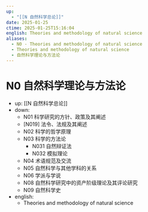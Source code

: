 ```yaml
---
up:
  - "[[N 自然科学总论]]"
date: 2025-01-25
ctime: 2025-01-25T15:16:04
english: Theories and methodology of natural science
aliases:
  - N0 - Theories and methodology of natural science
  - Theories and methodology of natural science
  - 自然科学理论与方法论
---
```


# N0 自然科学理论与方法论

- up: [[N 自然科学总论]]
- down:
	- N01 科学研究的方针、政策及其阐述
	- [N019] 法令、法规及其阐述
	- N02 科学的哲学原理
	- N03 科学的方法论
		- N031 自然辩证法
		- N032 模拟理论
	- N04 术语规范及交流
	- N05 自然科学与其他学科的关系
	- N06 学派与学说
	- N08 自然科学研究中的资产阶级理论及其评论研究
	- N09 自然科学史
- english:
	- Theories and methodology of natural science
